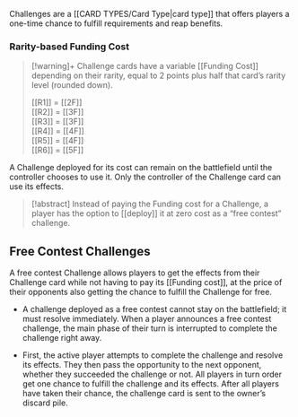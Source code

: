 Challenges are a [[CARD TYPES/Card Type|card type]] that offers players a one-time chance to fulfill requirements and reap benefits.

### Rarity-based Funding Cost

> [!warning]+ Challenge cards have a variable [[Funding Cost]] depending on their rarity, equal to 2 points plus half that card’s rarity level (rounded down).
>  
> [[R1]] = [[2F]]  
> [[R2]] = [[3F]]  
> [[R3]] = [[3F]]  
> [[R4]] = [[4F]]  
> [[R5]] = [[4F]]  
> [[R6]] = [[5F]]  

A Challenge deployed for its cost can remain on the battlefield until the controller chooses to use it. Only the controller of the Challenge card can use its effects.
 
> [!abstract] Instead of paying the Funding cost for a Challenge, a player has the option to [[deploy]] it at zero cost as a “free contest” challenge.

## Free Contest Challenges

A free contest Challenge allows players to get the effects from their Challenge card while not having to pay its [[Funding cost]], at the price of their opponents also getting the chance to fulfill the Challenge for free.

- A challenge deployed as a free contest cannot stay on the battlefield; it must resolve immediately. When a player announces a free contest challenge, the main phase of their turn is interrupted to complete the challenge right away.

- First, the active player attempts to complete the challenge and resolve its effects. They then pass the opportunity to the next opponent, whether they succeeded the challenge or not. All players in turn order get one chance to fulfill the challenge and its effects. After all players have taken their chance, the challenge card is sent to the owner’s discard pile.